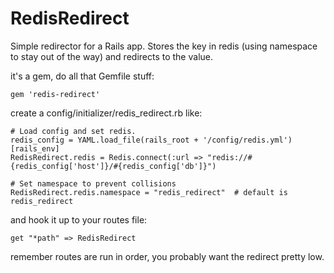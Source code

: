 # RedisRedirect

Simple redirector for a Rails app.  Stores the key in redis (using namespace to stay out of the way) and redirects to the value. 

it's a gem, do all that Gemfile stuff: 

    gem 'redis-redirect'

create a config/initializer/redis_redirect.rb like:

    # Load config and set redis.
    redis_config = YAML.load_file(rails_root + '/config/redis.yml')[rails_env]
    RedisRedirect.redis = Redis.connect(:url => "redis://#{redis_config['host']}/#{redis_config['db']}")

    # Set namespace to prevent collisions
    RedisRedirect.redis.namespace = "redis_redirect"  # default is redis_redirect

and hook it up to your routes file:
    
    get "*path" => RedisRedirect

remember routes are run in order, you probably want the redirect pretty low.
